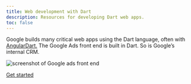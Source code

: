 ```yaml
---
title: Web development with Dart
description: Resources for developing Dart web apps.
toc: false
---
```



Google builds many critical web apps using the Dart language, often with
[AngularDart.]({{site.angulardart}})
The Google Ads front end is built in Dart.
So is Google&rsquo;s internal CRM.

<img src="{% asset adwords-screenshot.png @path %}" alt="screenshot of Google ads front end" class="center-block">

<p class="text-center">
  <a href="/web/get-started" class="btn btn-primary btn-lg">Get started</a>
</p>